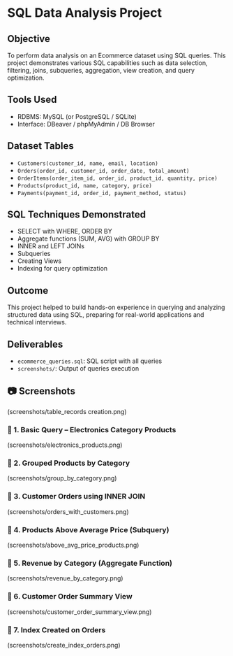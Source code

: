 # SQL Data Analysis Project

## Objective
To perform data analysis on an Ecommerce dataset using SQL queries. This project demonstrates various SQL capabilities such as data selection, filtering, joins, subqueries, aggregation, view creation, and query optimization.

## Tools Used
- RDBMS: MySQL (or PostgreSQL / SQLite)
- Interface: DBeaver / phpMyAdmin / DB Browser

## Dataset Tables
- `Customers(customer_id, name, email, location)`
- `Orders(order_id, customer_id, order_date, total_amount)`
- `OrderItems(order_item_id, order_id, product_id, quantity, price)`
- `Products(product_id, name, category, price)`
- `Payments(payment_id, order_id, payment_method, status)`

## SQL Techniques Demonstrated
- SELECT with WHERE, ORDER BY
- Aggregate functions (SUM, AVG) with GROUP BY
- INNER and LEFT JOINs
- Subqueries
- Creating Views
- Indexing for query optimization

## Outcome
This project helped to build hands-on experience in querying and analyzing structured data using SQL, preparing for real-world applications and technical interviews.

## Deliverables
- `ecommerce_queries.sql`: SQL script with all queries
- `screenshots/`: Output of queries execution
## 📷 Screenshots
(screenshots/table_records creation.png)
### 🔸 1. Basic Query – Electronics Category Products
(screenshots/electronics_products.png)

### 🔸 2. Grouped Products by Category
(screenshots/group_by_category.png)

### 🔸 3. Customer Orders using INNER JOIN
(screenshots/orders_with_customers.png)

### 🔸 4. Products Above Average Price (Subquery)
(screenshots/above_avg_price_products.png)

### 🔸 5. Revenue by Category (Aggregate Function)
(screenshots/revenue_by_category.png)

### 🔸 6. Customer Order Summary View
(screenshots/customer_order_summary_view.png)

### 🔸 7. Index Created on Orders
(screenshots/create_index_orders.png)

